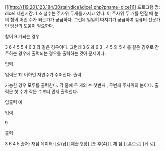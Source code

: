 [[[http://119.201.123.184/30stair/dice1/dice1.php?pname=dice1]]]
프로그램 명: dice1
제한시간: 1 초
철수는 주사위 두개를 가지고 있다. 이 주사위 두 개를 던질 때 눈의 합이 어떤 수가 되는가가 궁금하다. 그런데 일일히 따지기가 궁금하여 컴퓨터 전문가인 당신의 도움이 필요한다.

합이 9 가되는 경우

3 6
4 5
5 4
6 3
와 같은 경우이다.
그런데 3 6 과 6 3 , 4 5 와 5 4 를 같은 경우로 간주하는 경우에 출력되는 경우를 출력하는 것이 문제이다.

입력

입력은 12 이하인 자연수가 주어진다.
출력

가능한 경우 모두를 출력한다.
각 줄에 두 개의 수 첫번째 , 두번째 주사위의 눈이다. 출력은 첫 수가 작은 수부터 먼저 출력한다.

입출력 예

입력

9

출력

3 6
4 5
출처:
채점 데이터:
[질/답] [제출 현황] [푼 후(4)]
[ 채 점 ] [홈으로]  [뒤 로]